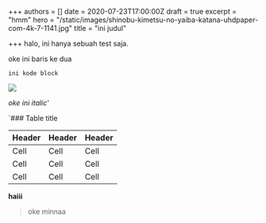 +++
authors = []
date = 2020-07-23T17:00:00Z
draft = true
excerpt = "hmm"
hero = "/static/images/shinobu-kimetsu-no-yaiba-katana-uhdpaper-com-4k-7-1141.jpg"
title = "ini judul"

+++
halo, ini hanya sebuah test saja.

oke ini baris ke dua

    ini kode block

![](/static/images/photo5947016979279884650.jpg)

_oke ini italic_'

`### Table title

| Header | Header | Header  |
| ------ | ------ | ------- |
| Cell   | Cell   | Cell   |
| Cell   | Cell   | Cell   |
| Cell   | Cell   | Cell   |`

**haiii**

> oke minnaa